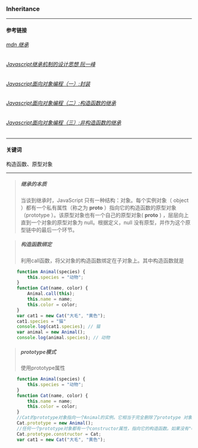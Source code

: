### Inheritance

-------------
#### 参考链接
###### [mdn 继承](https://developer.mozilla.org/zh-CN/docs/Web/JavaScript/Inheritance_and_the_prototype_chain)
###### [Javascript继承机制的设计思想 阮一峰](http://www.ruanyifeng.com/blog/2011/06/designing_ideas_of_inheritance_mechanism_in_javascript.html)
###### [Javascript面向对象编程（一）:封装](http://www.ruanyifeng.com/blog/2011/06/designing_ideas_of_inheritance_mechanism_in_javascript.html)
###### [Javascript面向对象编程（二）:构造函数的继承](http://www.ruanyifeng.com/blog/2010/05/object-oriented_javascript_inheritance.html)
###### [Javascript面向对象编程（三）:非构造函数的继承](http://www.ruanyifeng.com/blog/2010/05/object-oriented_javascript_inheritance_continued.html)

-------------

#### 关键词
构造函数、原型对象

-------------
> ##### 继承的本质
> 当谈到继承时，JavaScript 只有一种结构：对象。每个实例对象（ object ）都有一个私有属性（称之为 __proto__ ）指向它的构造函数的原型对象（prototype ）。该原型对象也有一个自己的原型对象( __proto__ ) ，层层向上直到一个对象的原型对象为 null。根据定义，null 没有原型，并作为这个原型链中的最后一个环节。

> ##### 构造函数绑定
> 利用call函数，将父对象的构造函数绑定在子对象上。其中构造函数就是
> 
```javascript
	function Animal(species) {
		this.species = "动物";
	}
	function Cat(name, color) {
		Animal.call(this);
		this.name = name;
		this.color = color;
	}
	var cat1 = new Cat("大毛", "黄色");
	cat1.species = "猫"
	console.log(cat1.species); // 猫
	var animal = new Animal();
	console.log(animal.species); // 动物
```

> ##### prototype模式
> 使用prototype属性
> 
```javascript
	function Animal(species) {
		this.species = "动物";
	}
	function Cat(name, color) {
		this.name = name;
		this.color = color;
	}
	//Cat的prototype对象指向一个Animal的实例。它相当于完全删除了prototype 对象原先的值，然后赋予一个新值
	Cat.prototype = new Animal();
	//任何一个prototype对象都有一个constructor属性，指向它的构造函数。如果没有"Cat.prototype = new Animal();"这一行，Cat.prototype.constructor是指向Cat的；加了这一行以后，Cat.prototype.constructor指向Animal。
	Cat.prototype.constructor = Cat;
	var cat1 = new Cat("大毛", "黄色");
```
